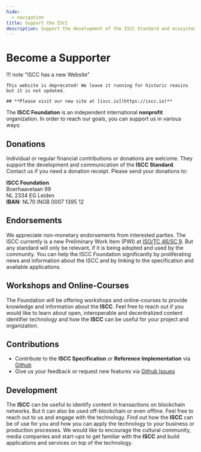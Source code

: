 ```yaml
---
hide:
  - navigation
title: Support the ISCC
description: Support the development of the ISCC Standard and ecosystem.
---
```


# Become a Supporter

!!! note "ISCC has a new Website"

    This website is deprecated! We leave it running for historic reasins but it is not updated.

    ## **Please visit our new site at [iscc.io](https://iscc.io)**

The **ISCC Foundation** is an independent international **nonprofit** organization. In order to
reach our goals, you can support us in various ways:

## Donations

Individual or regular financial contributions or donations are welcome. They support the development
and communication of the **ISCC Standard**. Contact us if you need a donation receipt. Please send
your donations to:

**ISCC Foundation**\
Boerhaavelaan 99\
NL 2334 EG Leiden\
**IBAN:** NL70 INGB 0007 1395 12

## Endorsements

We appreciate non-monetary endorsements from interested parties. The ISCC currently is a new
Preliminary Work Item (PWI) at [ISO/TC 46/SC 9](https://iso.org/committee/48836.html). But any
standard will only be relevant, if it is being adopted and used by the community. You can help the
ISCC Foundation significantly by proliferating news and information about the ISCC and by linking to
the specification and available applications.

## Workshops and Online-Courses

The Foundation will be offering workshops and online-courses to provide knowledge and information
about the **ISCC**. Feel free to reach out if you would like to learn about open, interoperable and
decentralized content identifier technology and how the **ISCC** can be useful for your project and
organization.

## Contributions

- Contribute to the **ISCC Specification** or **Reference Implementation** via
  [Github](https://github.com/iscc/iscc-specs)
- Give us your feedback or request new features via
  [Github Issues](https://github.com/iscc/iscc-specs/issues)

## Development

The **ISCC** can be useful to identify content in transactions on blockchain networks. But it can
also be used off-blockchain or even offline. Feel free to reach out to us and engage with the
technology. Find out how the **ISCC** can be of use for you and how you can apply the technology to
your business or production processes. We would like to encourage the cultural community, media
companies and start-ups to get familiar with the **ISCC** and build applications and services on top
of the technology.

